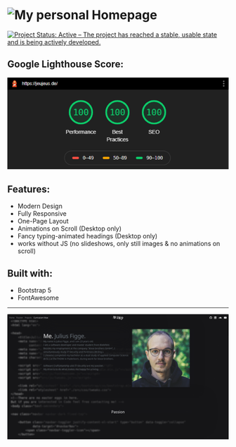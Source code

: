 # ![My personal Homepage](https://jeujeus.de)
[![Project Status: Active – The project has reached a stable, usable state and is being actively developed.](https://www.repostatus.org/badges/latest/active.svg)](https://www.repostatus.org/#active)

## Google Lighthouse Score:
<p align="center">
  <img src="https://raw.githubusercontent.com/JeuJeus/homepage/master/img/score.png">
</p>

## Features:
- Modern Design
- Fully Responsive
- One-Page Layout
- Animations on Scroll (Desktop only)
- Fancy typing-animated headings (Desktop only)
- works without JS (no slideshows, only still images & no animations on scroll)

## Built with:
- Bootstrap 5
- FontAwesome

--- 

![image](https://raw.githubusercontent.com/JeuJeus/homepage/master/img/website.png)

